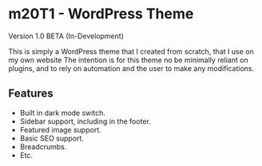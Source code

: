 # m20T1 - WordPress Theme
Version 1.0 BETA (In-Development)

This is simply a WordPress theme that I created from scratch, that I use on my own website
The intention is for this theme no be minimally reliant on plugins, and to rely on automation and the user to make any modifications.

## Features
- Built in dark mode switch. 
- Sidebar support, including in the footer.
- Featured image support.
- Basic SEO support.
- Breadcrumbs.
- Etc.